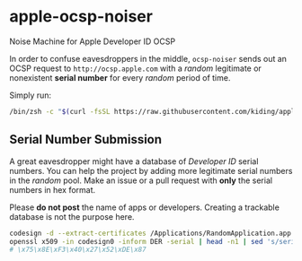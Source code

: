# apple-ocsp-noiser
Noise Machine for Apple Developer ID OCSP

In order to confuse eavesdroppers in the middle, `ocsp-noiser` sends out an OCSP request to `http://ocsp.apple.com` with a *random* legitimate or nonexistent **serial number** for every *random* period of time. 

Simply run:
```bash
/bin/zsh -c "$(curl -fsSL https://raw.githubusercontent.com/kiding/apple-ocsp-noiser/main/script.sh)"
```

## Serial Number Submission

A great eavesdropper might have a database of *Developer ID* serial numbers. You can help the project by adding more legitimate serial numbers in the *random* pool. Make an issue or a pull request with **only** the serial numbers in hex format.

Please **do not post** the name of apps or developers. Creating a trackable database is not the purpose here.

```bash
codesign -d --extract-certificates /Applications/RandomApplication.app 
openssl x509 -in codesign0 -inform DER -serial | head -n1 | sed 's/serial=\(..\)\(..\)\(..\)\(..\)\(..\)\(..\)\(..\)\(..\)/\\x\1\\x\2\\x\3\\x\4\\x\5\\x\6\\x\7\\x\8/'
# \x75\x8E\xF3\x40\x27\x52\xDE\x87
```
